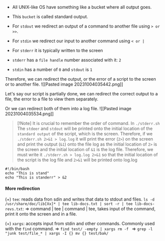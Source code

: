 + All UNIX-like OS have something like a bucket where all output goes.
+ This `bucket` is called standard output.

+ For `stdout` we redirect an output of a command to another file using `> or >>`.
+ For `stdin` we redirect our input to another command using `< or |`
+ For `stderr` it is typically written to the screen

+ `stderr` has a `file handle` number associated with it: `2`
+ `stdin` has a number of `0` and `stdout` is `1`

Therefore, we can redirect the output, or the error of a script to the screen or to another file.
![[Pasted image 20231004035442.png]]

Let's say our script is partially done, we can redirect the correct output to a file, the error to a file to view them separately.

Or we can redirect both of them into a log file.
![[Pasted image 20231004035534.png]]

>[!Note] It is crucial to remember the order of command.
>In `./stderr.sh` The `stdeer` and `stdout` will be printed onto the initial location of the `standard output` of the script, which is the screen. Therefore, if we `./stderr.sh 2>&1 > log.log` it will print the error (`2>`) on the screen and print the output (`&1`) onto the file log as the initial location of `2>` is the screen and the initial location of `&1` is the log file.
>Therefore, we must write it `./stderr.sh > log.log 2>&1` so that the initial location of the script is the log file and `2>&1` will be printed onto log.log


```
#!/bin/bash
echo "This is stand"
echo "This is standerr" > &2
```


#### More redirection

(+) `tee`: reads data fron sdin and writes that data to stdout and files.
`ls -d /usr/share/doc/lib[Xx]* | tee lib-docs.txt | sort -r | tee lib-docs-revs.txt`: => command | tee | command | tee, takes input of the command, print it onto the screen and in a file.

(+) `xargs`: accepts input from stdin and other commands. Commonly used with the `find` command.
=> `find test/ -empty | xargs rm -f `
=> `grep -l "junk test/file_* | xargs -I {} mv {} test/bak/`
